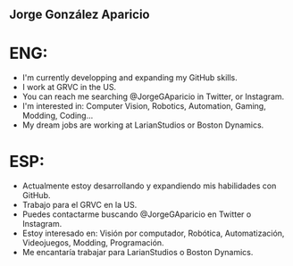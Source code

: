 ## Jorge González Aparicio

# ENG:
 - I'm currently developping and expanding my GitHub skills.
 - I work at GRVC in the US.
 - You can reach me searching @JorgeGAparicio in Twitter, or Instagram.
 - I'm interested in: Computer Vision, Robotics, Automation, Gaming, Modding, Coding...
 - My dream jobs are working at LarianStudios or Boston Dynamics.

# ESP:
 - Actualmente estoy desarrollando y expandiendo mis habilidades con GitHub.
 - Trabajo para el GRVC en la US.
 - Puedes contactarme buscando @JorgeGAparicio en Twitter o Instagram.
 - Estoy interesado en: Visión por computador, Robótica, Automatización, Videojuegos, Modding, Programación.
 - Me encantaría trabajar para LarianStudios o Boston Dynamics.
